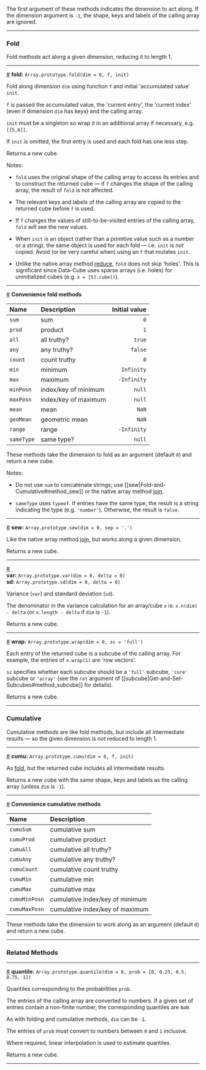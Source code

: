 The first argument of these methods indicates the dimension to act along. If the dimension argument is `-1`, the shape, keys and labels of the calling array are ignored.

---

### Fold

Fold methods act along a given dimension, reducing it to length 1.

---

<a name="method_fold" href="#method_fold">#</a> **fold:** `Array.prototype.fold(dim = 0, f, init)`

Fold along dimension `dim` using function `f` and initial 'accumulated value' `init`.

`f` is passed the accumulated value, the 'current entry', the 'current index' (even if dimension `dim` has keys) and the calling array. 

`init` must be a singleton so wrap it in an additional array if necessary, e.g. `[[5,6]]`.

If `init` is omitted, the first entry is used and each fold has one less step.

Returns a new cube.

Notes:

* `fold` uses the original shape of the calling array to access its entries and to construct the returned cube &mdash; if `f` changes the shape of the calling array, the result of `fold` is not affected.

* The relevant keys and labels of the calling array are copied to the returned cube before `f` is used.

* If `f` changes the values of still-to-be-visited entries of the calling array, `fold` *will* see the new values.

* When `init` is an object (rather than a primitive value such as a number or a string), the same object is used for each fold &mdash; i.e. `init` is *not* copied.  Avoid (or be very careful when) using an `f` that mutates `init`.

* Unlike the native array method [reduce](https://developer.mozilla.org/en-US/docs/Web/JavaScript/Reference/Global_Objects/Array/Reduce), `fold` does not skip 'holes'. This is significant since Data-Cube uses sparse arrays (i.e. holes) for uninitialized cubes (e.g. `x = [5].cube()`).

---

<a name="method_fold_one" href="#method_fold_one">#</a> **Convenience fold methods**

Name | Description | Initial value
|:--|:--|--:|
`sum` | sum | `0`
`prod` | product | `1`
`all` | all truthy? | `true`
`any` | any truthy? | `false`
`count` | count truthy | `0`
`min` | minimum | `Infinity`
`max` | maximum | `-Infinity`
`minPosn` | index/key of minimum | `null`
`maxPosn` | index/key of maximum | `null`
`mean` | mean | `NaN`
`geoMean` | geometric mean | `NaN`
`range` | range | `-Infinity`
`sameType` | same type? | `null`

These methods take the dimension to fold as an argument (default `0`) and return a new cube.

Notes:

* Do not use `sum` to concatenate strings; use [[sew|Fold-and-Cumulative#method_sew]] or the native array method [join](https://developer.mozilla.org/en-US/docs/Web/JavaScript/Reference/Global_Objects/Array/join).

* `sameType` uses `typeof`. If entries have the same type, the result is a string indicating the type (e.g. `'number'`). Otherwise, the result is `false`.

---

<a name="method_sew" href="#method_sew">#</a> **sew:** `Array.prototype.sew(dim = 0, sep = ',')`

Like the native array method [join](https://developer.mozilla.org/en-US/docs/Web/JavaScript/Reference/Global_Objects/Array/join), but works along a given dimension.

Returns a new cube.

---

<a name="method_var" href="#method_var">#</a><br>
**var:** `Array.prototype.var(dim = 0, delta = 0)`<br>
**sd:** `Array.prototype.sd(dim = 0, delta = 0)`<br>

Variance (`var`) and standard deviation (`sd`).

The denominator in the variance calculation for an array/cube `x` is: `x.n(dim) - delta` (or `x.length - delta` if `dim` is `-1`).

Returns a new cube.

---

<a name="method_wrap" href="#method_wrap">#</a> **wrap:** `Array.prototype.wrap(dim = 0, sc = 'full')`

Each entry of the returned cube is a subcube of the calling array. For example, the entries of `x.wrap(1)` are 'row vectors'.

`sc` specifies whether each subcube should be a `'full'` subcube, `'core'` subcube or `'array'` (see the `ret` argument of [[subcube|Get-and-Set-Subcubes#method_subcube]] for details).

Returns a new cube.

---

### Cumulative

Cumulative methods are like fold methods, but include all intermediate results &mdash; so the given dimension is *not* reduced to length 1.

---

<a name="method_cumu" href="#method_cumu">#</a> **cumu:** `Array.prototype.cumu(dim = 0, f, init)`

As [fold](#method_fold), but the returned cube includes all intermediate results.

Returns a new cube with the same shape, keys and labels as the calling array (unless `dim` is `-1`).

---

<a name="method_cumu_one" href="#method_cumu_one">#</a> **Convenience cumulative methods**

Name | Description
|:--|:--|
`cumuSum` | cumulative sum
`cumuProd` | cumulative product
`cumuAll` | cumulative all truthy?
`cumuAny` | cumulative any truthy?
`cumuCount` | cumulative count truthy
`cumuMin` | cumulative min
`cumuMax` | cumulative max
`cumuMinPosn` | cumulative index/key of minimum
`cumuMaxPosn` | cumulative index/key of maximum

These methods take the dimension to work along as an argument (default `0`) and return a new cube.

---

### Related Methods

---

<a name="method_quantile" href="#method_quantile">#</a> **quantile:** `Array.prototype.quantile(dim = 0, prob = [0, 0.25, 0.5, 0.75, 1])`

Quantiles corresponding to the probabilities `prob`.

The entries of the calling array are converted to numbers. If a given set of entries contain a non-finite number, the corresponding quantiles are `NaN`.

As with folding and cumulative methods, `dim` can be `-1`.

The entries of `prob` must convert to numbers between `0` and `1` inclusive.

Where required, linear interpolation is used to estimate quantiles.

Returns a new cube.

---